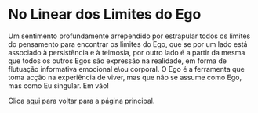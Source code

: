 # No Linear dos Limites do Ego

Um sentimento profundamente arrependido por estrapular todos os limites do pensamento para encontrar os limites do Ego, que se por um lado está associado à persistẽncia e à teimosia, por outro lado é a partir da mesma que todos os outros Egos são expressão na realidade, em forma de flutuação informativa emocional e\ou corporal. O Ego é a ferramenta que toma acção na experiência de viver, mas que não se assume como Ego, mas como Eu singular. Em vão!

Clica [aqui](../README.md) para voltar para a página principal.
